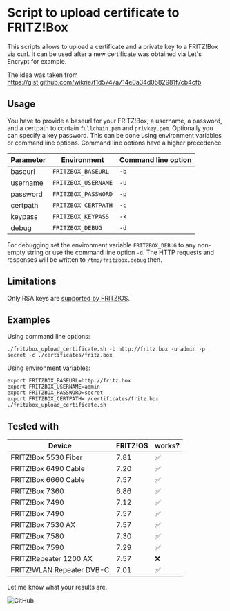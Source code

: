 # Script to upload certificate to FRITZ!Box

This scripts allows to upload a certificate and a private key to a FRITZ!Box via curl. It can be used after a new certificate was obtained via Let's Encrypt for example.

The idea was taken from https://gist.github.com/wikrie/f1d5747a714e0a34d0582981f7cb4cfb

## Usage

You have to provide a baseurl for your FRITZ!Box, a username, a password, and a certpath to contain `fullchain.pem` and `privkey.pem`. Optionally you can specify a key password. This can be done using environment variables or command line options. Command line options have a higher precedence.

| Parameter | Environment         | Command line option |
| --------- | ------------------- | ------------------- |
| baseurl   | `FRITZBOX_BASEURL`  | `-b`                |
| username  | `FRITZBOX_USERNAME` | `-u`                |
| password  | `FRITZBOX_PASSWORD` | `-p`                |
| certpath  | `FRITZBOX_CERTPATH` | `-c`                |
| keypass   | `FRITZBOX_KEYPASS ` | `-k`                |
| debug     | `FRITZBOX_DEBUG`    | `-d`                |

For debugging set the environment variable `FRITZBOX_DEBUG` to any non-empty string or use the command line option `-d`. The HTTP requests and responses will be written to `/tmp/fritzbox.debug` then.

## Limitations

Only RSA keys are [supported by FRITZ!OS](https://en.avm.de/service/knowledge-base/dok/FRITZ-Box-7590/1525_Importing-your-own-certificate-to-the-FRITZ-Box/).

## Examples

Using command line options:

```shell
./fritzbox_upload_certificate.sh -b http://fritz.box -u admin -p secret -c ./certificates/fritz.box
```

Using environment variables:

```shell
export FRITZBOX_BASEURL=http://fritz.box
export FRITZBOX_USERNAME=admin
export FRITZBOX_PASSWORD=secret
export FRITZBOX_CERTPATH=./certificates/fritz.box
./fritzbox_upload_certificate.sh
```

## Tested with

| Device                    | FRITZ!OS | works? |
| ------------------------- | -------- | ------ |
| FRITZ!Box 5530 Fiber      | 7.81     | ✅     |
| FRITZ!Box 6490 Cable      | 7.20     | ✅     |
| FRITZ!Box 6660 Cable      | 7.57     | ✅     |
| FRITZ!Box 7360            | 6.86     | ✅     |
| FRITZ!Box 7490            | 7.12     | ✅     |
| FRITZ!Box 7490            | 7.57     | ✅     |
| FRITZ!Box 7530 AX         | 7.57     | ✅     |
| FRITZ!Box 7580            | 7.30     | ✅     |
| FRITZ!Box 7590            | 7.29     | ✅     |
| FRITZ!Repeater 1200 AX    | 7.57     | ❌     |
| FRITZ!WLAN Repeater DVB-C | 7.01     | ✅     |

Let me know what your results are.

![GitHub](https://img.shields.io/github/license/franzs/fritzbox_upload_certificate)
